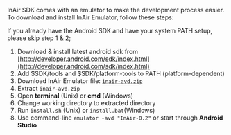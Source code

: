 InAir SDK comes with an emulator to make the development process easier. To download and install InAir Emulator, follow these steps:

If you already have the Android SDK and have your system PATH setup, please skip step 1 & 2;

1. Download & install latest android sdk from [http://developer.android.com/sdk/index.html](http://developer.android.com/sdk/index.html)
2. Add $SDK/tools and $SDK/platform-tools to PATH (platform-dependent)
3. Download InAir Emulator file: [`inair-avd.zip`](http://developer.inair.tv/upload_file/attachment/inair-image-arm.zip)
4. Extract `inair-avd.zip`
5. Open __terminal__ (Unix) or __cmd__ (Windows)
6. Change working directory to extracted directory
7. Run `install.sh` (Unix) or `install.bat`(Windows)
8. Use command-line `emulator -avd "InAir-0.2"` or start through **Android Studio**